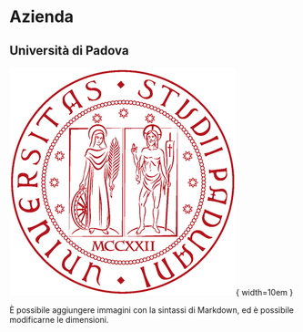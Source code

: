 <!--
    Descrizione dell'azienda e delle sue attività principali,
    nonché di eventuali software proprietari utilizzati/studiati
    durante l'attività.
-->

# Azienda

## Università di Padova

![Logo Unipd](img/unipd-logo.png){ width=10em }

È possibile aggiungere immagini con la sintassi di Markdown, ed è possibile modificarne le dimensioni.
